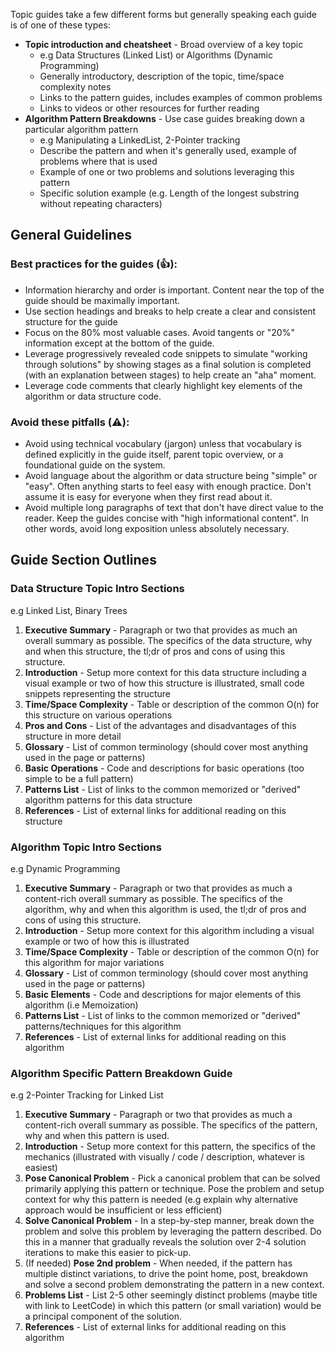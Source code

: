 Topic guides take a few different forms but generally speaking each guide is of one of these types:

 * **Topic introduction and cheatsheet** - Broad overview of a key topic
   - e.g Data Structures (Linked List) or Algorithms (Dynamic Programming)
   - Generally introductory, description of the topic, time/space complexity notes
   - Links to the pattern guides, includes examples of common problems
   - Links to videos or other resources for further reading
 * **Algorithm Pattern Breakdowns** - Use case guides breaking down a particular algorithm pattern
   - e.g Manipulating a LinkedList, 2-Pointer tracking
   - Describe the pattern and when it's generally used, example of problems where that is used
   - Example of one or two problems and solutions leveraging this pattern
   - Specific solution example (e.g. Length of the longest substring without repeating characters)

## General Guidelines

### Best practices for the guides (👍):

 * Information hierarchy and order is important. Content near the top of the guide should be maximally important. 
 * Use section headings and breaks to help create a clear and consistent structure for the guide
 * Focus on the 80% most valuable cases. Avoid tangents or "20%" information except at the bottom of the guide. 
 * Leverage progressively revealed code snippets to simulate "working through solutions" by showing stages as a final solution is completed (with an explanation between stages) to help create an "aha" moment.
 * Leverage code comments that clearly highlight key elements of the algorithm or data structure code.

### Avoid these pitfalls (⚠️):

 * Avoid using technical vocabulary (jargon) unless that vocabulary is defined explicitly in the guide itself, parent topic overview, or a foundational guide on the system.
 * Avoid language about the algorithm or data structure being "simple" or "easy". Often anything starts to feel easy with enough practice. Don't assume it is easy for everyone when they first read about it. 
 * Avoid multiple long paragraphs of text that don't have direct value to the reader. Keep the guides concise with "high informational content". In other words, avoid long exposition unless absolutely necessary. 

## Guide Section Outlines

### Data Structure Topic Intro Sections

e.g Linked List, Binary Trees

1. **Executive Summary** - Paragraph or two that provides as much an overall summary as possible. The specifics of the data structure, why and when this structure, the tl;dr of pros and cons of using this structure.
2. **Introduction** - Setup more context for this data structure including a visual example or two of how this structure is illustrated, small code snippets representing the structure
3. **Time/Space Complexity** - Table or description of the common O(n) for this structure on various operations
4. **Pros and Cons** - List of the advantages and disadvantages of this structure in more detail
5. **Glossary** - List of common terminology (should cover most anything used in the page or patterns)
6. **Basic Operations** - Code and descriptions for basic operations (too simple to be a full pattern)
7. **Patterns List** - List of links to the common memorized or "derived" algorithm patterns for this data structure
8. **References** - List of external links for additional reading on this structure

### Algorithm Topic Intro Sections

e.g Dynamic Programming

1. **Executive Summary** - Paragraph or two that provides as much a content-rich overall summary as possible. The specifics of the algorithm, why and when this algorithm is used, the tl;dr of pros and cons of using this structure.
2. **Introduction** - Setup more context for this algorithm including a visual example or two of how this is illustrated
3. **Time/Space Complexity** - Table or description of the common O(n) for this algorithm for major variations
4. **Glossary** - List of common terminology (should cover most anything used in the page or patterns)
5. **Basic Elements** - Code and descriptions for major elements of this algorithm (i.e Memoization)
6. **Patterns List** - List of links to the common memorized or "derived" patterns/techniques for this algorithm
7. **References** - List of external links for additional reading on this algorithm

### Algorithm Specific Pattern Breakdown Guide

e.g 2-Pointer Tracking for Linked List

1. **Executive Summary** - Paragraph or two that provides as much a content-rich overall summary as possible. The specifics of the pattern, why and when this pattern is used.
2. **Introduction** - Setup more context for this pattern, the specifics of the mechanics (illustrated with visually / code / description, whatever is easiest)
3. **Pose Canonical Problem** - Pick a canonical problem that can be solved primarily applying this pattern or technique. Pose the problem and setup context for why this pattern is needed (e.g explain why alternative approach would be insufficient or less efficient)
4. **Solve Canonical Problem** - In a step-by-step manner, break down the problem and solve this problem by leveraging the pattern described. Do this in a manner that gradually reveals the solution over 2-4 solution iterations to make this easier to pick-up.
5. (If needed) **Pose 2nd problem** - When needed, if the pattern has multiple distinct variations, to drive the point home, post, breakdown and solve a second problem demonstrating the pattern in a new context. 
6. **Problems List** - List 2-5 other seemingly distinct problems (maybe title with link to LeetCode) in which this pattern (or small variation) would be a principal component of the solution.
7. **References** - List of external links for additional reading on this algorithm